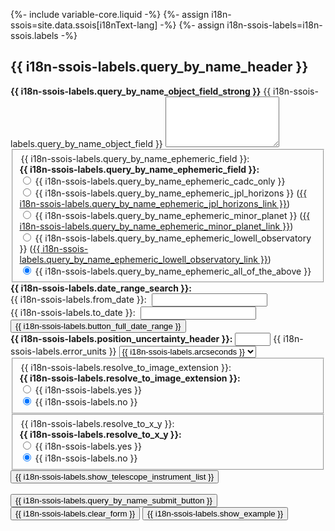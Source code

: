 {%- include variable-core.liquid -%}
{%- assign i18n-ssois=site.data.ssois[i18nText-lang] -%}
{%- assign i18n-ssois-labels=i18n-ssois.labels -%}

<h2 id="name">{{ i18n-ssois-labels.query_by_name_header }}</h2>
<form name="nameform" action="{{ i18n-ssois.query_form_action }}" id="nameform">
	<input type="hidden" name="lang" value="{{ i18nText-lang }}"/>
	<div class="form-group">
		<label class="control-label" for="object"><strong>{{ i18n-ssois-labels.query_by_name_object_field_strong }}</strong> {{ i18n-ssois-labels.query_by_name_object_field }}</label>
		<textarea class="form-control" id="object" name="object" cols="20" rows="5"></textarea>
	</div>
	<fieldset class="mrgn-bttm-md">
		<div class="form-group">
			<legend class="hidden">{{ i18n-ssois-labels.query_by_name_ephemeric_field }}:</legend>
			<strong>{{ i18n-ssois-labels.query_by_name_ephemeric_field }}:</strong>
			<div class="radio">
				<label class="control-label" for="bynameCADC">
					<input type="radio" class="form-control" name="search" value="bynameCADC" id="bynameCADC" /> {{ i18n-ssois-labels.query_by_name_ephemeric_cadc_only }}</label>
			</div>
			<div class="radio">
				<label class="control-label" for="bynameHorizons">
					<input type="radio" class="form-control" name="search" value="bynameHorizons" id="bynameHorizons" /> {{ i18n-ssois-labels.query_by_name_ephemeric_jpl_horizons }} (<a rel="external" href="http://ssd.jpl.nasa.gov/horizons.cgi">{{ i18n-ssois-labels.query_by_name_ephemeric_jpl_horizons_link }}</a>)</label>
			</div>
			<div class="radio">
				<label class="control-label" for="bynameMPC">
					<input type="radio" class="form-control" name="search" value="bynameMPC" id="bynameMPC"/> {{ i18n-ssois-labels.query_by_name_ephemeric_minor_planet }} (<a rel="external" href="https://minorplanetcenter.net/iau/MPEph/MPEph.html">{{ i18n-ssois-labels.query_by_name_ephemeric_minor_planet_link }}</a>)</label>
			</div>
			<div class="radio">
				<label class="control-label" for="bynameLowell">
					<input type="radio" class="form-control" name="search" value="bynameLowell" id="bynameLowell" /> {{ i18n-ssois-labels.query_by_name_ephemeric_lowell_observatory }} (<a rel="external" href="http://asteroid.lowell.edu/asteph">{{ i18n-ssois-labels.query_by_name_ephemeric_lowell_observatory_link }}</a>)</label>
			</div>
			<div class="radio">
				<label class="control-label" for="bynameall">
					<input type="radio" class="form-control" name="search" value="bynameall" id="bynameall" checked="checked" /> {{ i18n-ssois-labels.query_by_name_ephemeric_all_of_the_above }}</label>
			</div>
		</div>
	</fieldset>
	<strong>{{ i18n-ssois-labels.date_range_search }}:</strong>
	<div class="form-group">
		<div class="form-inline mrgn-bttm-sm">
			<label class="control-label" for="nameepoch1">{{ i18n-ssois-labels.from_date }}:&nbsp;</label>
			<input type="text" class="form-control" id="nameepoch1" name="epoch1" value=""/>
		</div>
		<div class="form-inline mrgn-bttm-sm">
			<label class="control-label" for="nameepoch2">{{ i18n-ssois-labels.to_date }}:&nbsp;</label>
			<input type="text" class="form-control" id="nameepoch2" name="epoch2" value=""/>
		</div>
		<input type="button" class="btn btn-default" value="{{ i18n-ssois-labels.button_full_date_range }}" onclick="nameform.epoch1.value='1990 01 01';  nameform.epoch2.value=today"/>
	</div>
	<div class="form-group form-inline">
		<label class="control-label" for="nameeellipse"><strong>{{ i18n-ssois-labels.position_uncertainty_header }}:</strong></label>
		<input type="text" class="form-control" id="nameeellipse" name="eellipse" value="" size="4" />
		<label class="control-label" for="nameeunits" class="hidden">{{ i18n-ssois-labels.error_units }}</label>
		<select class="form-control" id="nameeunits" name="eunits">
			<option value="arcseconds">{{ i18n-ssois-labels.arcseconds }}</option>
			<option value="arcminutes">{{ i18n-ssois-labels.arcminutes }}</option>
		</select>
	</div>
	<fieldset>
		<div class="form-group form-inline">
			<legend class="hidden">{{ i18n-ssois-labels.resolve_to_image_extension }}:</legend>
			<strong>{{ i18n-ssois-labels.resolve_to_image_extension }}:&nbsp;</strong>
			<div class="radio-inline">
				<input type="radio" class="form-control" id="nameextresyes" name="extres" value="yes"/>
				<label class="control-label" for="nameextresyes">{{ i18n-ssois-labels.yes }}</label>
			</div>
			<div class="radio-inline">
				<input type="radio" class="form-control" id="nameextresno" name="extres" value="no" checked="checked" onclick="nameform.xyres[1].checked=true" />
				<label class="control-label" for="nameextresno">{{ i18n-ssois-labels.no }}</label>
			</div>
		</div>
	</fieldset>
	<fieldset>
		<div class="form-group form-inline">
			<legend class="hidden">{{ i18n-ssois-labels.resolve_to_x_y }}:</legend>
			<strong>{{ i18n-ssois-labels.resolve_to_x_y }}:&nbsp;</strong>
			<div class="radio-inline">
				<input type="radio" class="form-control" id="namexyresyes" name="xyres" value="yes" onclick="nameform.extres[0].checked=true" />
				<label class="control-label" for="namexyresyes">{{ i18n-ssois-labels.yes }}</label>
			</div>
			<div class="radio-inline">
				<input type="radio" class="form-control" id="namexyresno" name="xyres" value="no" checked="checked" />
				<label class="control-label" for="namexyresno">{{ i18n-ssois-labels.no }}</label>
			</div>
		</div>
	</fieldset>
	<input type="button" 
			id="nametelinstsel:show" 
			name="showhide"
			value="{{ i18n-ssois-labels.show_telescope_instrument_list }}" 
			onclick="togglehide(nameform)" 
			class="btn btn-default mrgn-bttm-sm" />
	<div id="telinst_nameform" class="hidden"></div><br/>
	<input type="submit" value="{{ i18n-ssois-labels.query_by_name_submit_button }}" class="btn btn-danger" />
	<input type="button" value="{{ i18n-ssois-labels.clear_form }}" class="btn btn-default"
			onclick="
			nameform.object.value='';
			nameform.epoch1.value='';
			nameform.epoch2.value='';
			nameform.eellipse.value='';
			nameform.search[0].checked=true;
			nameform.extres[1].checked=true;
			nameform.xyres[1].checked=true;" />
	<input type="button" value="{{ i18n-ssois-labels.show_example }}" class="btn btn-default"
			onclick="
			nameform.object.value='Yasutani\n2006 RJ43\n45302\n6641 P-L';
			nameform.epoch1.value='2006 09 01';
			nameform.epoch2.value='2006 09 30';
			nameform.eellipse.value='';
			nameform.search[0].checked=true;
			nameform.extres[1].checked=true;
			nameform.xyres[1].checked=true; "/>
</form>
